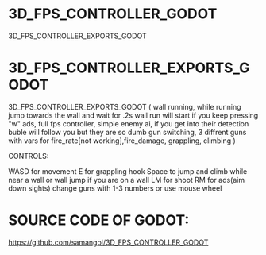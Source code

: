# 3D_FPS_CONTROLLER_GODOT
3D_FPS_CONTROLLER_EXPORTS_GODOT

# 3D_FPS_CONTROLLER_EXPORTS_GODOT

3D_FPS_CONTROLLER_EXPORTS_GODOT (
wall running, while running jump towards the wall and wait for .2s wall run will start if you keep pressing "w"
ads,
full fps controller,
simple enemy ai, if you get into their detection buble will follow you but they are so dumb
gun switching, 
3 diffrent guns with vars for fire_rate[not working],fire_damage,
grappling, 
climbing
)

CONTROLS:

WASD for movement
E for grappling hook
Space to jump and climb while near a wall or wall jump if you are on a wall
LM for shoot
RM for ads(aim down sights)
change guns with 1-3 numbers or use mouse wheel

# SOURCE CODE OF GODOT:
https://github.com/samangol/3D_FPS_CONTROLLER_GODOT
